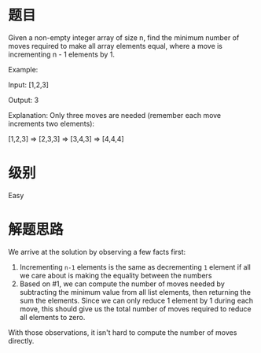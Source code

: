# 题目
Given a non-empty integer array of size n, find the minimum number of moves required to make all array elements equal, where a move is incrementing n - 1 elements by 1.

Example:

Input:
[1,2,3]

Output:
3

Explanation:
Only three moves are needed (remember each move increments two elements):

[1,2,3]  =>  [2,3,3]  =>  [3,4,3]  =>  [4,4,4]

# 级别 
Easy

# 解题思路
We arrive at the solution by observing a few facts first:
1. Incrementing `n-1` elements is the same as decrementing `1` element if all we care about is making the equality between the numbers
2. Based on #1, we can compute the number of moves needed by subtracting the minimum value from all list elements, then returning the sum the elements. Since we can only reduce 1 element by 1 during each move, this should give us the total number of moves required to reduce all elements to zero.

With those observations, it isn't hard to compute the number of moves directly.